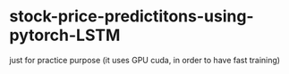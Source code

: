 # stock-price-predictitons-using-pytorch-LSTM
just for practice purpose (it uses GPU cuda, in order to have fast training)
